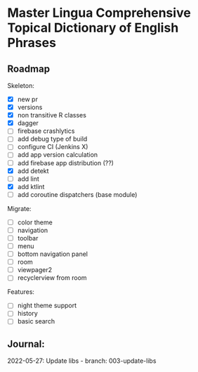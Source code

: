 # Master Lingua Comprehensive Topical Dictionary of English Phrases

## Roadmap

Skeleton:
- [x] new pr
- [x] versions
- [x] non transitive R classes
- [x] dagger
- [ ] firebase crashlytics
- [ ] add debug type of build
- [ ] configure CI (Jenkins X)
- [ ] add app version calculation
- [ ] add firebase app distribution (??)
- [x] add detekt
- [ ] add lint
- [x] add ktlint
- [ ] add coroutine dispatchers (base module)

Migrate:
- [ ] color theme
- [ ] navigation
- [ ] toolbar
- [ ] menu
- [ ] bottom navigation panel
- [ ] room
- [ ] viewpager2
- [ ] recyclerview from room

Features:
- [ ] night theme support
- [ ] history
- [ ] basic search

## Journal:

2022-05-27: Update libs - branch: 003-update-libs

